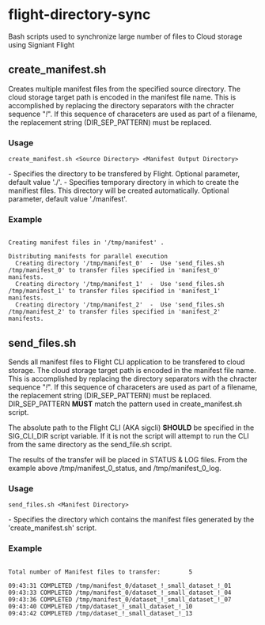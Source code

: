 # flight-directory-sync
Bash scripts used to synchronize large number of files to Cloud storage using Signiant Flight

## create_manifest.sh

Creates multiple manifest files from the specified source directory. The cloud storage target path is encoded in the manifest file name. This is accomplished by replacing the directory separators with the chracter sequence "_!_". If this sequence of characeters are used as part of a filename, the replacement string (DIR_SEP_PATTERN) must be replaced.

### Usage

``` create_manifest.sh <Source Directory> <Manifest Output Directory> ```

<Source Directory> - Specifies the directory to be transfered by Flight. Optional parameter, default value './'.
<Manifest Output Directory> - Specifies temporary directory in which to create the manifiest files. This directory will be created automatically. Optional parameter, default value './manifest'.

### Example

``` $ ./create_manifest.sh /tmp/dataset/

Creating manifest files in '/tmp/manifest' .

Distributing manifests for parallel execution
  Creating directory '/tmp/manifest_0'  -  Use 'send_files.sh /tmp/manifest_0' to transfer files specified in 'manifest_0' manifests.
  Creating directory '/tmp/manifest_1'  -  Use 'send_files.sh /tmp/manifest_1' to transfer files specified in 'manifest_1' manifests.
  Creating directory '/tmp/manifest_2'  -  Use 'send_files.sh /tmp/manifest_2' to transfer files specified in 'manifest_2' manifests.
```


## send_files.sh

Sends all manifest files to Flight CLI application to be transfered to cloud storage. The cloud storage target path is encoded in the manifest file name. This is accomplished by replacing the directory separators with the chracter sequence "_!_". If this sequence of characeters are used as part of a filename, the replacement string (DIR_SEP_PATTERN) must be replaced. DIR_SEP_PATTERN **MUST** match the pattern used in create_manifest.sh script.

The absolute path to the Flight CLI (AKA sigcli) **SHOULD** be specified in the SIG_CLI_DIR script variable. If it is not the script will attempt to run the CLI from the same directory as the send_file.sh script.

The results of the transfer will be placed in STATUS & LOG files. From the example above /tmp/manifest_0_status, and /tmp/manifest_0_log.

### Usage

``` send_files.sh <Manifest Directory> ```

<Manifest Directory> -  Specifies the directory which contains the manifest files generated by the 'create_manifest.sh' script.

### Example

```$ ./send_files.sh manifest_0/

Total number of Manifest files to transfer:        5

09:43:31 COMPLETED /tmp/manifest_0/dataset_!_small_dataset_!_01
09:43:33 COMPLETED /tmp/manifest_0/dataset_!_small_dataset_!_04
09:43:36 COMPLETED /tmp/manifest_0/dataset_!_small_dataset_!_07
09:43:40 COMPLETED /tmp/dataset_!_small_dataset_!_10
09:43:42 COMPLETED /tmp/dataset_!_small_dataset_!_13
```

